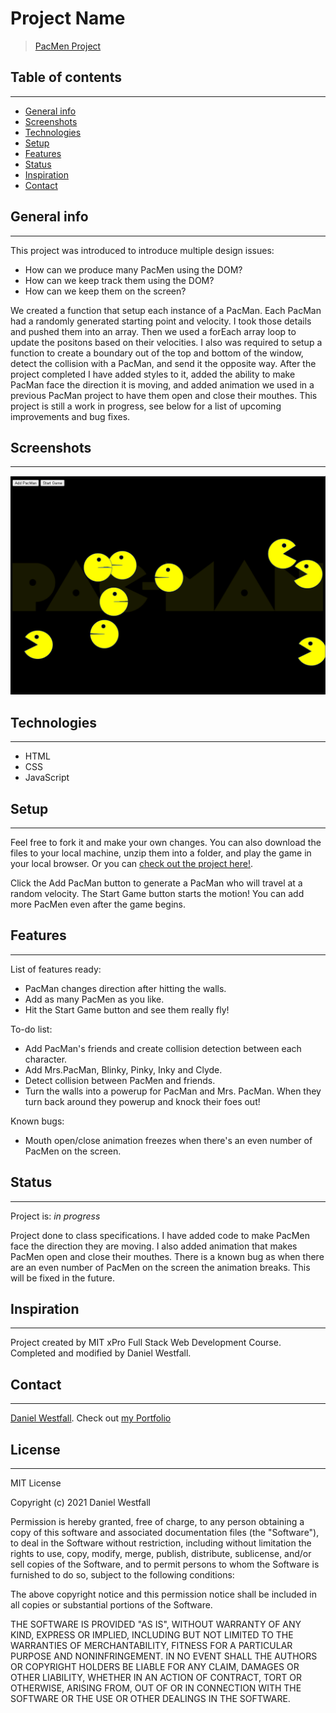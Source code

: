 # Project Name
> [PacMen Project](https://danielwestfall.github.io/pacmen/pacmen.html)

## Table of contents
---
* [General info](#general-info)
* [Screenshots](#screenshots)
* [Technologies](#technologies)
* [Setup](#setup)
* [Features](#features)
* [Status](#status)
* [Inspiration](#inspiration)
* [Contact](#contact)

## General info
---
This project was introduced to introduce multiple design issues:
* How can we produce many PacMen using the DOM?
* How can we keep track them using the DOM?
* How can we keep them on the screen?

We created a function that setup each instance of a PacMan. Each PacMan had a randomly generated starting point and velocity. I took those details and pushed them into an array. Then we used a forEach array loop to update the positons based on their velocities. I also was required to setup a function to create a boundary out of the top and bottom of the window, detect the collision with a PacMan, and send it the opposite way. After the project completed I have added styles to it, added the ability to make PacMan face the direction it is moving, and added animation we used in a previous PacMan project to have them open and close their mouthes. This project is still a work in progress, see below for a list of upcoming improvements and bug fixes.

## Screenshots
---
![Example screenshot](pacmen.png)

## Technologies
---
* HTML
* CSS
* JavaScript

## Setup
---
Feel free to fork it and make your own changes. You can also download the files to your local machine, unzip them into a folder, and play the game in your local browser. Or you can [check out the project here!](https://danielwestfall.github.io/pacmen/pacmen.html). 

Click the Add PacMan button to generate a PacMan who will travel at a random velocity. The Start Game button starts the motion! You can add more PacMen even after the game begins.

## Features
---
List of features ready:
* PacMan changes direction after hitting the walls.
* Add as many PacMen as you like.
* Hit the Start Game button and see them really fly!

To-do list:
* Add PacMan's friends and create collision detection between each character.
* Add Mrs.PacMan, Blinky, Pinky, Inky and Clyde.
* Detect collision between PacMen and friends.
* Turn the walls into a powerup for PacMan and Mrs. PacMan. When they turn back around they powerup and knock their foes out!

Known bugs:
* Mouth open/close animation freezes when there's an even number of PacMen on the screen.

## Status
---
Project is: _in progress_

Project done to class specifications. I have added code to make PacMen face the direction they are moving. I also added animation that makes PacMen open and close their mouthes. There is a known bug as when there are an even number of PacMen on the screen the animation breaks. This will be fixed in the future.

## Inspiration
---
Project created by MIT xPro Full Stack Web Development Course. Completed and modified by Daniel Westfall.

## Contact
---
[Daniel Westfall](mailto:DWWestfall@Protonmail.com).  Check out [my Portfolio](https://danielwestfall.github.io/ "my Portfolio")

## License
---
MIT License

Copyright (c) 2021 Daniel Westfall

Permission is hereby granted, free of charge, to any person obtaining a copy
of this software and associated documentation files (the "Software"), to deal
in the Software without restriction, including without limitation the rights
to use, copy, modify, merge, publish, distribute, sublicense, and/or sell
copies of the Software, and to permit persons to whom the Software is
furnished to do so, subject to the following conditions:

The above copyright notice and this permission notice shall be included in all
copies or substantial portions of the Software.

THE SOFTWARE IS PROVIDED "AS IS", WITHOUT WARRANTY OF ANY KIND, EXPRESS OR
IMPLIED, INCLUDING BUT NOT LIMITED TO THE WARRANTIES OF MERCHANTABILITY,
FITNESS FOR A PARTICULAR PURPOSE AND NONINFRINGEMENT. IN NO EVENT SHALL THE
AUTHORS OR COPYRIGHT HOLDERS BE LIABLE FOR ANY CLAIM, DAMAGES OR OTHER
LIABILITY, WHETHER IN AN ACTION OF CONTRACT, TORT OR OTHERWISE, ARISING FROM,
OUT OF OR IN CONNECTION WITH THE SOFTWARE OR THE USE OR OTHER DEALINGS IN THE
SOFTWARE.
